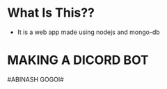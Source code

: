 # What Is This??

* It is a web app made using nodejs and mongo-db


# MAKING A DICORD BOT

#ABINASH GOGOI#
